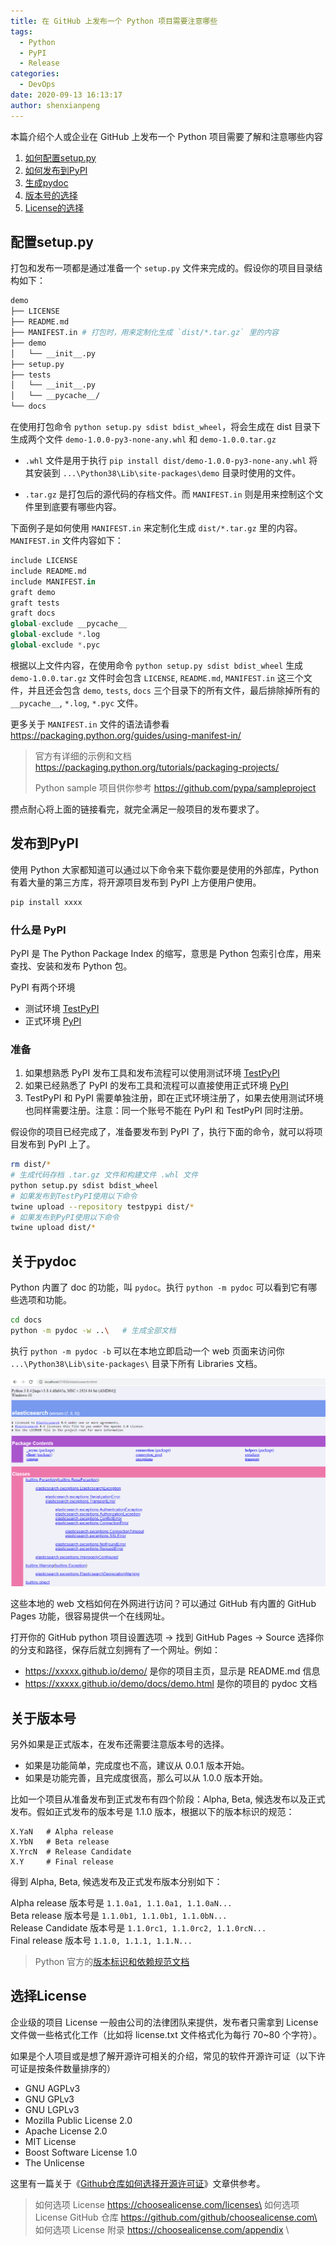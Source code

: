 ```yaml
---
title: 在 GitHub 上发布一个 Python 项目需要注意哪些
tags:
  - Python
  - PyPI
  - Release
categories:
  - DevOps
date: 2020-09-13 16:13:17
author: shenxianpeng
---
```


本篇介绍个人或企业在 GitHub 上发布一个 Python 项目需要了解和注意哪些内容

1. [如何配置setup.py](#配置setup.py)
2. [如何发布到PyPI](#发布到PyPI)
3. [生成pydoc](#关于pydoc)
4. [版本号的选择](#关于版本号)
5. [License的选择](#选择License)

## 配置setup.py

打包和发布一项都是通过准备一个 `setup.py` 文件来完成的。假设你的项目目录结构如下：

```bash
demo
├── LICENSE
├── README.md
├── MANIFEST.in # 打包时，用来定制化生成 `dist/*.tar.gz` 里的内容
├── demo
│   └── __init__.py
├── setup.py
├── tests
│   └── __init__.py
│   └── __pycache__/
└── docs
```

在使用打包命令 `python setup.py sdist bdist_wheel`，将会生成在 dist 目录下生成两个文件 `demo-1.0.0-py3-none-any.whl` 和 `demo-1.0.0.tar.gz`

* `.whl` 文件是用于执行 `pip install dist/demo-1.0.0-py3-none-any.whl` 将其安装到 `...\Python38\Lib\site-packages\demo` 目录时使用的文件。

* `.tar.gz` 是打包后的源代码的存档文件。而 `MANIFEST.in` 则是用来控制这个文件里到底要有哪些内容。

<!-- more -->

下面例子是如何使用 `MANIFEST.in` 来定制化生成 `dist/*.tar.gz` 里的内容。`MANIFEST.in` 文件内容如下：

```python
include LICENSE
include README.md
include MANIFEST.in
graft demo
graft tests
graft docs
global-exclude __pycache__
global-exclude *.log
global-exclude *.pyc
```

根据以上文件内容，在使用命令 `python setup.py sdist bdist_wheel` 生成 `demo-1.0.0.tar.gz` 文件时会包含 `LICENSE`, `README.md`, `MANIFEST.in` 这三个文件，并且还会包含 `demo`, `tests`, `docs` 三个目录下的所有文件，最后排除掉所有的 `__pycache__`, `*.log`, `*.pyc` 文件。

更多关于  `MANIFEST.in` 文件的语法请参看 https://packaging.python.org/guides/using-manifest-in/

> 官方有详细的示例和文档 https://packaging.python.org/tutorials/packaging-projects/
>
> Python sample 项目供你参考 https://github.com/pypa/sampleproject

攒点耐心将上面的链接看完，就完全满足一般项目的发布要求了。

## 发布到PyPI

使用 Python 大家都知道可以通过以下命令来下载你要是使用的外部库，Python 有着大量的第三方库，将开源项目发布到 PyPI 上方便用户使用。
```bash
pip install xxxx
```

### 什么是 PyPI

PyPI 是 The Python Package Index 的缩写，意思是 Python 包索引仓库，用来查找、安装和发布 Python 包。

PyPI 有两个环境

* 测试环境 [TestPyPI](https://test.pypi.org/)
* 正式环境 [PyPI](https://pypi.org/)

### 准备

1. 如果想熟悉 PyPI 发布工具和发布流程可以使用测试环境 [TestPyPI](https://test.pypi.org/)
2. 如果已经熟悉了 PyPI 的发布工具和流程可以直接使用正式环境 [PyPI](https://pypi.org/)
3. TestPyPI 和 PyPI 需要单独注册，即在正式环境注册了，如果去使用测试环境也同样需要注册。注意：同一个账号不能在 PyPI 和 TestPyPI 同时注册。

假设你的项目已经完成了，准备要发布到 PyPI 了，执行下面的命令，就可以将项目发布到 PyPI 上了。

```bash
rm dist/*
# 生成代码存档 .tar.gz 文件和构建文件 .whl 文件
python setup.py sdist bdist_wheel
# 如果发布到TestPyPI使用以下命令
twine upload --repository testpypi dist/*
# 如果发布到PyPI使用以下命令
twine upload dist/*
```

## 关于pydoc

Python 内置了 doc 的功能，叫 `pydoc`。执行 `python -m pydoc` 可以看到它有哪些选项和功能。

```bash
cd docs
python -m pydoc -w ..\   # 生成全部文档
```

执行 `python -m pydoc -b` 可以在本地立即启动一个 web 页面来访问你 `...\Python38\Lib\site-packages\` 目录下所有 Libraries 文档。

![以 elasticsearch 文档为例](how-to-release-python-project/pydoc-es.png)

这些本地的 web 文档如何在外网进行访问？可以通过 GitHub 有内置的 GitHub Pages 功能，很容易提供一个在线网址。

打开你的 GitHub python 项目设置选项 -> 找到 GitHub Pages -> Source 选择你的分支和路径，保存后就立刻拥有了一个网址。例如：

* https://xxxxx.github.io/demo/ 是你的项目主页，显示是 README.md 信息
* https://xxxxx.github.io/demo/docs/demo.html 是你的项目的 pydoc 文档

## 关于版本号

另外如果是正式版本，在发布还需要注意版本号的选择。

* 如果是功能简单，完成度也不高，建议从 0.0.1 版本开始。
* 如果是功能完善，且完成度很高，那么可以从 1.0.0 版本开始。

比如一个项目从准备发布到正式发布有四个阶段：Alpha, Beta, 候选发布以及正式发布。假如正式发布的版本号是 1.1.0 版本，根据以下的版本标识的规范：

```
X.YaN   # Alpha release
X.YbN   # Beta release
X.YrcN  # Release Candidate
X.Y     # Final release
```

得到 Alpha, Beta, 候选发布及正式发布版本分别如下：

Alpha release 版本号是 `1.1.0a1, 1.1.0a1, 1.1.0aN...`\
Beta release  版本号是 `1.1.0b1, 1.1.0b1, 1.1.0bN...`\
Release Candidate 版本号是 `1.1.0rc1, 1.1.0rc2, 1.1.0rcN...`\
Final release 版本号 `1.1.0, 1.1.1, 1.1.N...`

> Python 官方的[版本标识和依赖规范文档](https://www.python.org/dev/peps/pep-0440/)

## 选择License

企业级的项目 License 一般由公司的法律团队来提供，发布者只需拿到 License 文件做一些格式化工作（比如将 license.txt 文件格式化为每行 70~80 个字符）。

如果是个人项目或是想了解开源许可相关的介绍，常见的软件开源许可证（以下许可证是按条件数量排序的）

* GNU AGPLv3
* GNU GPLv3
* GNU LGPLv3
* Mozilla Public License 2.0
* Apache License 2.0
* MIT License
* Boost Software License 1.0
* The Unlicense

这里有一篇关于《[Github仓库如何选择开源许可证](https://mp.weixin.qq.com/s/CjeWol3BdGkmGZi-zMnDkQ)》文章供参考。

> 如何选项 License https://choosealicense.com/licenses\
> 如何选项 License GitHub 仓库 https://github.com/github/choosealicense.com\
> 如何选项 License 附录 https://choosealicense.com/appendix \






